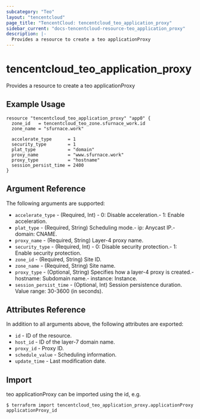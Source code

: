 ```yaml
---
subcategory: "Teo"
layout: "tencentcloud"
page_title: "TencentCloud: tencentcloud_teo_application_proxy"
sidebar_current: "docs-tencentcloud-resource-teo_application_proxy"
description: |-
  Provides a resource to create a teo applicationProxy
---
```


# tencentcloud_teo_application_proxy

Provides a resource to create a teo applicationProxy

## Example Usage

```hcl
resource "tencentcloud_teo_application_proxy" "app0" {
  zone_id   = tencentcloud_teo_zone.sfurnace_work.id
  zone_name = "sfurnace.work"

  accelerate_type      = 1
  security_type        = 1
  plat_type            = "domain"
  proxy_name           = "www.sfurnace.work"
  proxy_type           = "hostname"
  session_persist_time = 2400
}
```

## Argument Reference

The following arguments are supported:

* `accelerate_type` - (Required, Int) - 0: Disable acceleration.- 1: Enable acceleration.
* `plat_type` - (Required, String) Scheduling mode.- ip: Anycast IP.- domain: CNAME.
* `proxy_name` - (Required, String) Layer-4 proxy name.
* `security_type` - (Required, Int) - 0: Disable security protection.- 1: Enable security protection.
* `zone_id` - (Required, String) Site ID.
* `zone_name` - (Required, String) Site name.
* `proxy_type` - (Optional, String) Specifies how a layer-4 proxy is created.- hostname: Subdomain name.- instance: Instance.
* `session_persist_time` - (Optional, Int) Session persistence duration. Value range: 30-3600 (in seconds).

## Attributes Reference

In addition to all arguments above, the following attributes are exported:

* `id` - ID of the resource.
* `host_id` - ID of the layer-7 domain name.
* `proxy_id` - Proxy ID.
* `schedule_value` - Scheduling information.
* `update_time` - Last modification date.


## Import

teo applicationProxy can be imported using the id, e.g.
```
$ terraform import tencentcloud_teo_application_proxy.applicationProxy applicationProxy_id
```

